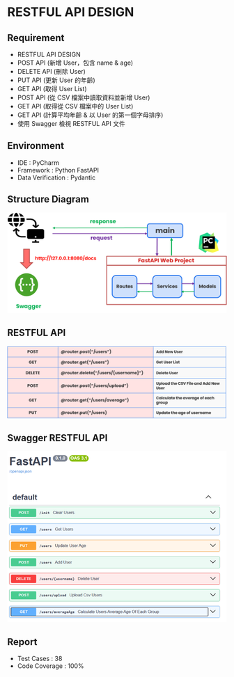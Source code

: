 # RESTFUL API DESIGN

## Requirement
- RESTFUL API DESIGN
- POST API (新增 User，包含 name & age)
- DELETE API (刪除 User)
- PUT API (更新 User 的年齡)
- GET API (取得 User List)
- POST API (從 CSV 檔案中讀取資料並新增 User)
- GET API (取得從 CSV 檔案中的 User List)
- GET API (計算平均年齡 & 以 User 的第一個字母排序)
- 使用 Swagger 檢視 RESTFUL API 文件

## Environment
- IDE : PyCharm
- Framework : Python FastAPI
- Data Verification : Pydantic

## Structure Diagram
![img.png](image/img.png)

## RESTFUL API
![img_1.png](image/img_1.png)

## Swagger RESTFUL API
![img_2.png](image/img_2.png)

## Report
- Test Cases : 38
- Code Coverage : 100%